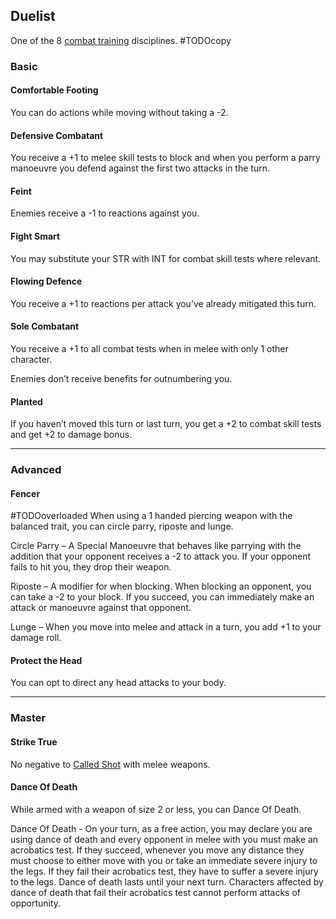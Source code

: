 ## Duelist
One of the 8 [combat training](Combat-Training) disciplines.
#TODOcopy 

### Basic

#### Comfortable Footing
You can do actions while moving without taking a -2.

#### Defensive Combatant
You receive a +1 to melee skill tests to block and when you perform a parry manoeuvre you defend against the first two attacks in the turn.

#### Feint
Enemies receive a -1 to reactions against you.

#### Fight Smart
You may substitute your STR with INT for combat skill tests where relevant.

#### Flowing Defence
You receive a +1 to reactions per attack you’ve already mitigated this turn.

#### Sole Combatant
You receive a +1 to all combat tests when in melee with only 1 other character.

Enemies don’t receive benefits for outnumbering you.

#### Planted

If you haven’t moved this turn or last turn, you get a +2 to combat skill tests and get +2 to damage bonus.


---
### Advanced

#### Fencer
#TODOoverloaded 
When using a 1 handed piercing weapon with the balanced trait, you can circle parry, riposte and lunge.

Circle Parry – A Special Manoeuvre that behaves like parrying with the addition that your opponent receives a -2 to attack you. If your opponent fails to hit you, they drop their weapon.

Riposte – A modifier for when blocking. When blocking an opponent, you can take a -2 to your block. If you succeed, you can immediately make an attack or manoeuvre against that opponent.

Lunge – When you move into melee and attack in a turn, you add +1 to your damage roll.

#### Protect the Head
You can opt to direct any head attacks to your body.

---

### Master
#### Strike True
No negative to [Called Shot](Combat#Called%20Shot) with melee weapons.

#### Dance Of Death
While armed with a weapon of size 2 or less, you can Dance Of Death.

Dance Of Death - On your turn, as a free action, you may declare you are using dance of death and every opponent in melee with you must make an acrobatics test. If they succeed, whenever you move any distance they must choose to either move with you or take an immediate severe injury to the legs. If they fail their acrobatics test, they have to suffer a severe injury to the legs. Dance of death lasts until your next turn. Characters affected by dance of death that fail their acrobatics test cannot perform attacks of opportunity.